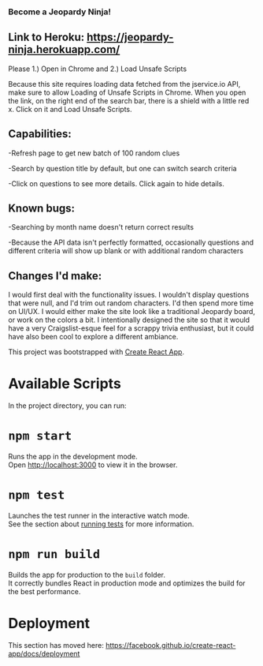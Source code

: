 ### Become a Jeopardy Ninja!

## Link to Heroku: https://jeopardy-ninja.herokuapp.com/ 

Please 1.) Open in Chrome and 2.) Load Unsafe Scripts

Because this site requires loading data fetched from the jservice.io API, make sure to allow Loading of Unsafe Scripts in Chrome. When you open the link, on the right end of the search bar, there is a shield with a little red x. Click on it and Load Unsafe Scripts.


## Capabilities:

-Refresh page to get new batch of 100 random clues

-Search by question title by default, but one can switch search criteria

-Click on questions to see more details. Click again to hide details.


## Known bugs:

-Searching by month name doesn't return correct results

-Because the API data isn't perfectly formatted, occasionally questions and different criteria will show up blank or with additional random characters 


## Changes I'd make:

I would first deal with the functionality issues. I wouldn't display questions that were null, and I'd trim out random characters. I'd then spend more time on UI/UX. I would either make the site look like a traditional Jeopardy board, or work on the colors a bit. I intentionally designed the site so that it would have a very Craigslist-esque feel for a scrappy trivia enthusiast, but it could have also been cool to explore a different ambiance.


This project was bootstrapped with [Create React App](https://github.com/facebook/create-react-app).

# Available Scripts

In the project directory, you can run:

# `npm start`

Runs the app in the development mode.<br />
Open [http://localhost:3000](http://localhost:3000) to view it in the browser.

# `npm test`

Launches the test runner in the interactive watch mode.<br />
See the section about [running tests](https://facebook.github.io/create-react-app/docs/running-tests) for more information.

# `npm run build`

Builds the app for production to the `build` folder.<br />
It correctly bundles React in production mode and optimizes the build for the best performance.

# Deployment

This section has moved here: https://facebook.github.io/create-react-app/docs/deployment

